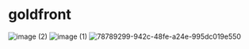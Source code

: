 # goldfront
![image (2)](https://github.com/ChandanaReddy07/goldfront/assets/57955783/c08cc74f-abfd-4e4f-a196-9122e3798f60)
![image (1)](https://github.com/ChandanaReddy07/goldfront/assets/57955783/3896b081-fb38-4302-a6b2-974b2d0e98b1)
![78789299-942c-48fe-a24e-995dc019e550](https://github.com/ChandanaReddy07/goldfront/assets/57955783/7d9f5d08-4e1c-413b-8d7b-c83161235d3e)
